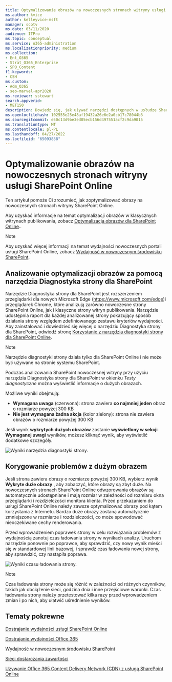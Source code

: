 ```yaml
---
title: Optymalizowanie obrazów na nowoczesnych stronach witryny usługi SharePoint Online
ms.author: kvice
author: kelleyvice-msft
manager: scotv
ms.date: 03/11/2020
audience: ITPro
ms.topic: conceptual
ms.service: o365-administration
ms.localizationpriority: medium
ms.collection:
- Ent_O365
- Strat_O365_Enterprise
- SPO_Content
f1.keywords:
- CSH
ms.custom:
- Adm_O365
- seo-marvel-apr2020
ms.reviewer: sstewart
search.appverid:
- MET150
description: Dowiedz się, jak używać narzędzi dostępnych w usłudze SharePoint Online do optymalizowania obrazów na nowoczesnych stronach witryny usługi SharePoint Online.
ms.openlocfilehash: 102555e25e48af19432a26e6e2a0cb17c78044b3
ms.sourcegitcommit: e50c13d9be3ed05ecb156d497551acf2c9da9015
ms.translationtype: MT
ms.contentlocale: pl-PL
ms.lasthandoff: 04/27/2022
ms.locfileid: "65093838"
---
```

# <a name="optimize-images-in-sharepoint-online-modern-site-pages"></a>Optymalizowanie obrazów na nowoczesnych stronach witryny usługi SharePoint Online

Ten artykuł pomoże Ci zrozumieć, jak zoptymalizować obrazy na nowoczesnych stronach witryny SharePoint Online.

Aby uzyskać informacje na temat optymalizacji obrazów w klasycznych witrynach publikowania, zobacz [Optymalizacja obrazów dla SharePoint Online](image-optimization-for-sharepoint-online.md)..

>[!NOTE]
>Aby uzyskać więcej informacji na temat wydajności nowoczesnych portali usługi SharePoint Online, zobacz [Wydajność w nowoczesnym środowisku SharePoint](/sharepoint/modern-experience-performance).

## <a name="use-the-page-diagnostics-for-sharepoint-tool-to-analyze-image-optimization"></a>Analizowanie optymalizacji obrazów za pomocą narzędzia Diagnostyka strony dla SharePoint

Narzędzie Diagnostyka strony dla SharePoint jest rozszerzeniem przeglądarki dla nowych Microsoft Edge (https://www.microsoft.com/edge)i przeglądarek Chrome, które analizują zarówno nowoczesne strony SharePoint Online, jak i klasyczne strony witryn publikowania. Narzędzie udostępnia raport dla każdej analizowanej strony pokazujący sposób działania strony względem zdefiniowanego zestawu kryteriów wydajności. Aby zainstalować i dowiedzieć się więcej o narzędziu Diagnostyka strony dla SharePoint, odwiedź stronę [Korzystanie z narzędzia diagnostyki strony dla SharePoint Online](page-diagnostics-for-spo.md).

>[!NOTE]
>Narzędzie diagnostyki strony działa tylko dla SharePoint Online i nie może być używane na stronie systemu SharePoint.

Podczas analizowania SharePoint nowoczesnej witryny przy użyciu narzędzia Diagnostyka strony dla SharePoint w okienku _Testy diagnostyczne_ można wyświetlić informacje o dużych obrazach.

Możliwe wyniki obejmują:

- **Wymagana uwaga** (czerwona): strona zawiera **co najmniej jeden** obraz o rozmiarze powyżej 300 KB
- **Nie jest wymagana żadna akcja** (kolor zielony): strona nie zawiera obrazów o rozmiarze powyżej 300 KB

Jeśli wynik **wykrytych dużych obrazów** zostanie **wyświetlony w sekcji Wymaganej uwagi** wyników, możesz kliknąć wynik, aby wyświetlić dodatkowe szczegóły.

![Wyniki narzędzia diagnostyki strony.](../media/modern-portal-optimization/pagediag-large-images.png)

## <a name="remediate-large-image-issues"></a>Korygowanie problemów z dużym obrazem

Jeśli strona zawiera obrazy o rozmiarze powyżej 300 KB, wybierz wynik **Wykryte duże obrazy** , aby zobaczyć, które obrazy są zbyt duże. Na nowoczesnych stronach SharePoint Online odwzorowania obrazów są automatycznie udostępniane i mają rozmiar w zależności od rozmiaru okna przeglądarki i rozdzielczości monitora klienta. Przed przekazaniem do usługi SharePoint Online należy zawsze optymalizować obrazy pod kątem korzystania z Internetu. Bardzo duże obrazy zostaną automatycznie zmniejszone w rozmiarze i rozdzielczości, co może spowodować nieoczekiwane cechy renderowania.

Przed wprowadzeniem poprawek strony w celu rozwiązania problemów z wydajnością zanotuj czas ładowania strony w wynikach analizy. Uruchom narzędzie ponownie po poprawce, aby sprawdzić, czy nowy wynik mieści się w standardowej linii bazowej, i sprawdź czas ładowania nowej strony, aby sprawdzić, czy nastąpiła poprawa.

![Wyniki czasu ładowania strony.](../media/modern-portal-optimization/pagediag-page-load-time.png)

>[!NOTE]
>Czas ładowania strony może się różnić w zależności od różnych czynników, takich jak obciążenie sieci, godzina dnia i inne przejściowe warunki. Czas ładowania strony należy przetestować kilka razy przed wprowadzeniem zmian i po nich, aby ułatwić uśrednienie wyników.

## <a name="related-topics"></a>Tematy pokrewne

[Dostrajanie wydajności usługi SharePoint Online](tune-sharepoint-online-performance.md)

[Dostrajanie wydajności Office 365](tune-microsoft-365-performance.md)

[Wydajność w nowoczesnym środowisku SharePoint](/sharepoint/modern-experience-performance)

[Sieci dostarczania zawartości](content-delivery-networks.md)

[Używanie Office 365 Content Delivery Network (CDN) z usługą SharePoint Online](use-microsoft-365-cdn-with-spo.md)